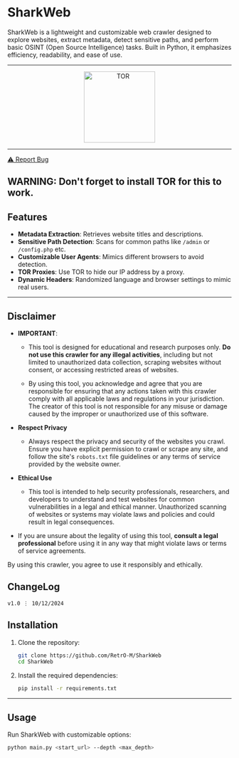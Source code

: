 # SharkWeb

SharkWeb is a lightweight and customizable web crawler designed to explore websites, extract metadata, detect sensitive paths, and perform basic OSINT (Open Source Intelligence) tasks. Built in Python, it emphasizes efficiency, readability, and ease of use.

---------------

<p align="center">
   <a href="https://github.com/RetrO-M/SharkWeb">
      <img src="https://upload.wikimedia.org/wikipedia/commons/thumb/1/15/Tor-logo-2011-flat.svg/langfr-1920px-Tor-logo-2011-flat.svg.png" width="160" title="TOR">
   </a>
   <br>
</p>


-----------------

<a href="https://github.com/RetrO-M/SharkWeb/issues">⚠️ Report Bug</a>

**WARNING**: Don't forget to install TOR for this to work.
---

## Features
- **Metadata Extraction**: Retrieves website titles and descriptions.
- **Sensitive Path Detection**: Scans for common paths like `/admin` or `/config.php` etc.
- **Customizable User Agents**: Mimics different browsers to avoid detection. 
- **TOR Proxies**: Use TOR to hide our IP address by a proxy.
- **Dynamic Headers**: Randomized language and browser settings to mimic real users.

---

## Disclaimer

- **IMPORTANT**: 
  - This tool is designed for educational and research purposes only. **Do not use this crawler for any illegal activities**, including but not limited to unauthorized data collection, scraping websites without consent, or accessing restricted areas of websites. 

  - By using this tool, you acknowledge and agree that you are responsible for ensuring that any actions taken with this crawler comply with all applicable laws and regulations in your jurisdiction. The creator of this tool is not responsible for any misuse or damage caused by the improper or unauthorized use of this software.

- **Respect Privacy** 
  - Always respect the privacy and security of the websites you crawl. Ensure you have explicit permission to crawl or scrape any site, and follow the site's `robots.txt` file guidelines or any terms of service provided by the website owner.

- **Ethical Use** 
  - This tool is intended to help security professionals, researchers, and developers to understand and test websites for common vulnerabilities in a legal and ethical manner. Unauthorized scanning of websites or systems may violate laws and policies and could result in legal consequences.

- If you are unsure about the legality of using this tool, **consult a legal professional** before using it in any way that might violate laws or terms of service agreements.

By using this crawler, you agree to use it responsibly and ethically.

## ChangeLog
```ssh
v1.0 ⋮ 10/12/2024
```

## Installation
1. Clone the repository:
    ```bash
    git clone https://github.com/RetrO-M/SharkWeb
    cd SharkWeb
    ```
2. Install the required dependencies:
    ```bash
    pip install -r requirements.txt
    ```

---

## Usage
Run SharkWeb with customizable options:

```bash
python main.py <start_url> --depth <max_depth>
